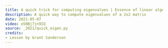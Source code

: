```yaml
---
title: A quick trick for computing eigenvalues | Essence of linear algebra, chapter 15
description: A quick way to compute eigenvalues of a 2x2 matrix
date: 2021-05-07
video: e50Bj7jn9IQ
source: _2021/quick_eigen.py
credits:
- Lesson by Grant Sanderson
---
```

